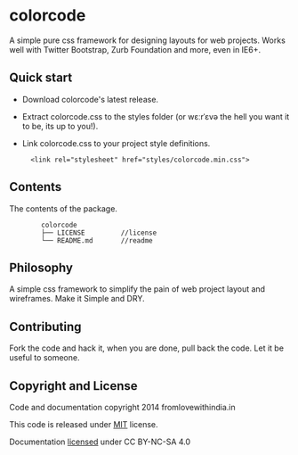 colorcode
=========

A simple pure css framework for designing layouts for web projects. Works well with Twitter Bootstrap, Zurb Foundation and more, even in IE6+.

Quick start
-----------

* Download colorcode's latest release.
* Extract colorcode.css to the styles folder (or wɛːrˈɛvə the hell you want it to be, its up to you!).
* Link colorcode.css to your project style definitions.

		<link rel="stylesheet" href="styles/colorcode.min.css">

Contents
--------
The contents of the package.
```
		colorcode
		├── LICENSE			//license
		└── README.md 		//readme
```


Philosophy
----------
A simple css framework to simplify the pain of web project layout and wireframes. Make it Simple and DRY.


Contributing
------------
Fork the code and hack it, when you are done, pull back the code. Let it be useful to someone.


Copyright and License
---------------------
Code and documentation copyright 2014 fromlovewithindia.in 

This code is released under [MIT] license.

Documentation [licensed] under CC BY-NC-SA 4.0

[MIT]:http://opensource.org/licenses/MIT

[licensed]:http://creativecommons.org/licenses/by-nc-sa/4.0/